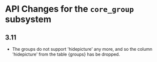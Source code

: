 # API Changes for the `core_group` subsystem

## 3.11

- The groups do not support 'hidepicture' any more, and so the column 'hidepicture'
  from the table {groups} has be dropped.
